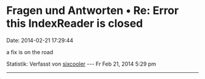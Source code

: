 Fragen und Antworten • Re: Error this IndexReader is closed
===========================================================

Date: 2014-02-21 17:29:44

a fix is on the road

Statistik: Verfasst von
[sixcooler](http://forum.yacy-websuche.de/memberlist.php?mode=viewprofile&u=274)
--- Fr Feb 21, 2014 5:29 pm

------------------------------------------------------------------------
